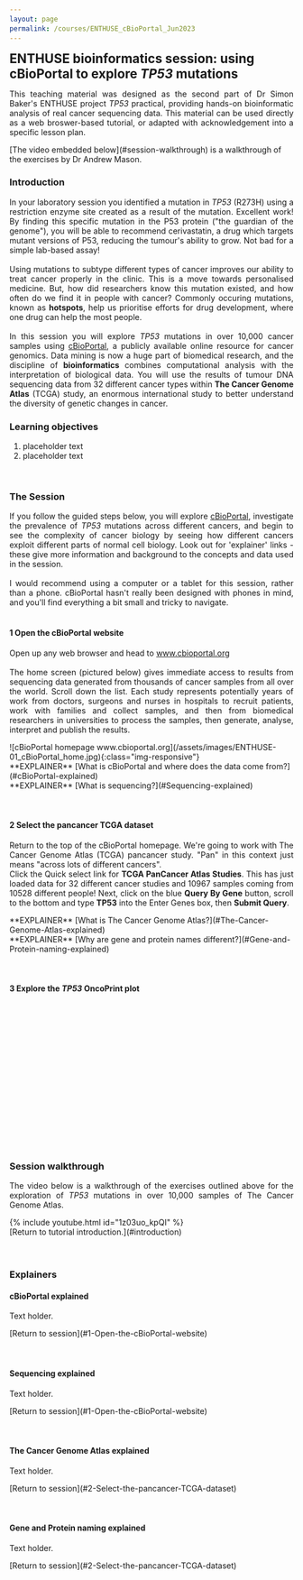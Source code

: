 ```yaml
---
layout: page
permalink: /courses/ENTHUSE_cBioPortal_Jun2023
---
```

<span style="font-size:1.6em;">**ENTHUSE bioinformatics session: using cBioPortal to explore *TP53* mutations**</span><br/>

<p align="justify">This teaching material was designed as the second part of Dr Simon Baker's ENTHUSE project <i>TP53</i> practical, providing hands-on bioinformatic analysis of real cancer sequencing data. This material can be used directly as a web broswer-based tutorial, or adapted with acknowledgement into a specific lesson plan.<br/></p>
[The video embedded below](#session-walkthrough) is a walkthrough of the exercises by Dr Andrew Mason.

### Introduction
<p align="justify">In your laboratory session you identified a mutation in <i>TP53</i> (R273H) using a restriction enzyme site created as a result of the mutation. Excellent work! By finding this specific mutation in the P53 protein ("the guardian of the genome"), you will be able to recommend cerivastatin, a drug which targets mutant versions of P53, reducing the tumour's ability to grow. Not bad for a simple lab-based assay!<br/><br/>
Using mutations to subtype different types of cancer improves our ability to treat cancer properly in the clinic. This is a move towards personalised medicine. But, how did researchers know this mutation existed, and how often do we find it in people with cancer? Commonly occuring mutations, known as <b>hotspots</b>, help us prioritise efforts for drug development, where one drug can help the most people.<br/><br/>
In this session you will explore <i>TP53</i> mutations in over 10,000 cancer samples using <a href="https://www.cbioportal.org/">cBioPortal</a>, a publicly available online resource for cancer genomics. Data mining is now a huge part of biomedical research, and the discipline of <b>bioinformatics</b> combines computational analysis with the interpretation of biological data. You will use the results of tumour DNA sequencing data from 32 different cancer types within <b>The Cancer Genome Atlas</b> (TCGA) study, an enormous international study to better understand the diversity of genetic changes in cancer.<br/></p>

### Learning objectives
1. placeholder text
2. placeholder text
<br/>

### The Session
<p align="justify">If you follow the guided steps below, you will explore <a href="https://www.cbioportal.org/">cBioPortal</a>, investigate the prevalence of <i>TP53</i> mutations across different cancers, and begin to see the complexity of cancer biology by seeing how different cancers exploit different parts of normal cell biology. Look out for 'explainer' links - these give more information and background to the concepts and data used in the session.<br/><br/>
I would recommend using a computer or a tablet for this session, rather than a phone. cBioPortal hasn't really been designed with phones in mind, and you'll find everything a bit small and tricky to navigate.<br/><br/></p>

#### 1 Open the cBioPortal website
<p align="justify">
Open up any web browser and head to <a href="https://www.cbioportal.org/">www.cbioportal.org</a><br/><br/>
The home screen (pictured below) gives immediate access to results from sequencing data generated from thousands of cancer samples from all over the world. Scroll down the list. Each study represents potentially years of work from doctors, surgeons and nurses in hospitals to recruit patients, work with families and collect samples, and then from biomedical researchers in universities to process the samples, then generate, analyse, interpret and publish the results.<br/></p>
![cBioPortal homepage www.cbioportal.org](/assets/images/ENTHUSE-01_cBioPortal_home.jpg){:class="img-responsive"}
<br/>
**EXPLAINER** [What is cBioPortal and where does the data come from?](#cBioPortal-explained)<br/>
**EXPLAINER** [What is sequencing?](#Sequencing-explained)<br/>
<br/><br/>

#### 2 Select the pancancer TCGA dataset
<p align="justify">
Return to the top of the cBioPortal homepage. We're going to work with The Cancer Genome Atlas (TCGA) pancancer study. "Pan" in this context just means "across lots of different cancers".<br/>
Click the Quick select link for <b>TCGA PanCancer Atlas Studies</b>. This has just loaded data for 32 different cancer studies and 10967 samples coming from 10528 different people! Next, click on the blue <b>Query By Gene</b> button, scroll to the bottom and type <b>TP53</b> into the Enter Genes box, then <b>Submit Query</b>.<br/>
</p>
**EXPLAINER** [What is The Cancer Genome Atlas?](#The-Cancer-Genome-Atlas-explained)<br/>
**EXPLAINER** [Why are gene and protein names different?](#Gene-and-Protein-naming-explained)<br/>
<br/><br/>

#### 3 Explore the *TP53* OncoPrint plot






<br/><br/><br/><br/><br/><br/><br/><br/><br/><br/><br/><br/><br/><br/><br/>

### Session walkthrough
<p align="justify">
The video below is a walkthrough of the exercises outlined above for the exploration of <i>TP53</i> mutations in over 10,000 samples of The Cancer Genome Atlas.<br/>
</p>
{% include youtube.html id="1z03uo_kpQI" %}
<br/>
[Return to tutorial introduction.](#introduction)
<br/><br/><br/>

### Explainers
#### cBioPortal explained
<p align="justify">
Text holder.
</p>
[Return to session](#1-Open-the-cBioPortal-website)
<br/><br/><br/>

#### Sequencing explained
<p align="justify">
Text holder.
</p>
[Return to session](#1-Open-the-cBioPortal-website)
<br/><br/><br/>

#### The Cancer Genome Atlas explained
<p align="justify">
Text holder.
</p>
[Return to session](#2-Select-the-pancancer-TCGA-dataset)
<br/><br/><br/>

#### Gene and Protein naming explained
<p align="justify">
Text holder.
</p>
[Return to session](#2-Select-the-pancancer-TCGA-dataset)
<br/><br/><br/>